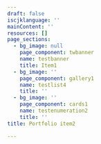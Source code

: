 ```yaml
---
draft: false
iscjklanguage: ''
mainContent: ''
resources: []
page_sections:
  - bg_image: null
    page_component: twbanner
    name: testbanner
    title: Item1
  - bg_image: ''
    page_component: gallery1
    name: testlist4
    title: ''
  - bg_image: ''
    page_component: cards1
    name: testenumeration2
    title: ''
title: Portfolio item2

---
```


